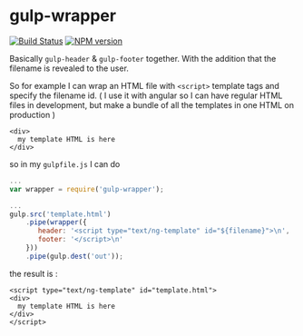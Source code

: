 gulp-wrapper
============
[![Build Status](https://travis-ci.org/AntouanK/gulp-wrapper.png?branch=master)](https://travis-ci.org/AntouanK/gulp-wrapper) [![NPM version](https://badge.fury.io/js/gulp-wrapper.png)](http://badge.fury.io/js/gulp-wrapper)

Basically `gulp-header` & `gulp-footer` together.
With the addition that the filename is revealed to the user.

So for example I can wrap an HTML file with `<script>` template tags and specify the filename id.
( I use it with angular so I can have regular HTML files in development, but make a bundle of all the templates in one HTML on production )

```
<div>
  my template HTML is here
</div>
```

so in my `gulpfile.js` I can do

```javascript
...
var wrapper = require('gulp-wrapper');

...
gulp.src('template.html')
    .pipe(wrapper({
       header: '<script type="text/ng-template" id="${filename}">\n',
       footer: '</script>\n'
    }))
    .pipe(gulp.dest('out'));
```

the result is :
```
<script type="text/ng-template" id="template.html">
<div>
  my template HTML is here
</div>
</script>
```
